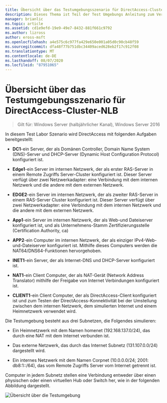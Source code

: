 ```yaml
---
title: Übersicht über das Testumgebungsszenario für DirectAccess-Cluster-NLB
description: Dieses Thema ist Teil der Test Umgebungs Anleitung zum Veranschaulichen von DirectAccess in einem Cluster mit Windows NLB für Windows Server 2016.
manager: brianlic
ms.topic: article
ms.assetid: cd1e9efd-19e9-49e7-8432-881f661c9792
ms.author: lizross
author: eross-msft
ms.openlocfilehash: a4e575c6c977fa429e650e001a05d0c90cb48f59
ms.sourcegitcommit: dfa48f77b751dbc34409aced628eb2f17c912f08
ms.translationtype: MT
ms.contentlocale: de-DE
ms.lasthandoff: 08/07/2020
ms.locfileid: "87951065"
---
```

# <a name="overview-of-the-directaccess-cluster-nlb-test-lab-scenario"></a>Übersicht über das Testumgebungsszenario für DirectAccess-Cluster-NLB

>Gilt für: Windows Server (halbjährlicher Kanal), Windows Server 2016

In diesem Test Labor Szenario wird DirectAccess mit folgenden Aufgaben bereitgestellt:

-   **DC1**-ein Server, der als Domänen Controller, Domain Name System (DNS)-Server und DHCP-Server (Dynamic Host Configuration Protocol) konfiguriert ist.

-   **Edge1**-ein Server im internen Netzwerk, der als erster RAS-Server in einem Remote Zugriffs Server-Cluster konfiguriert ist. Dieser Server verfügt über zwei Netzwerkadapter: eine Verbindung mit dem internen Netzwerk und die andere mit dem externen Netzwerk.

-   **EDGE2**-ein Server im internen Netzwerk, der als zweiter RAS-Server in einem RAS-Server Cluster konfiguriert ist. Dieser Server verfügt über zwei Netzwerkadapter: eine Verbindung mit dem internen Netzwerk und die andere mit dem externen Netzwerk.

-   **App1**-ein Server im internen Netzwerk, der als Web-und Dateiserver konfiguriert ist, und als Unternehmens-Stamm Zertifizierungsstelle (Certification Authority, ca)

-   **APP2**-ein Computer im internen Netzwerk, der als einziger IPv4-Web-und-Dateiserver konfiguriert ist. Mithilfe dieses Computers werden die NAT64/DNS64-Funktionen hervorgehoben.

-   **INET1**-ein Server, der als Internet-DNS und DHCP-Server konfiguriert ist.

-   **NAT1**-ein Client Computer, der als NAT-Gerät (Network Address Translator) mithilfe der Freigabe von Internet Verbindungen konfiguriert ist.

-   **CLIENT1**-ein Client Computer, der als DirectAccess-Client konfiguriert ist und zum Testen der DirectAccess-Konnektivität bei der Umstellung zwischen dem internen Netzwerk, dem simulierten Internet und einem Heimnetzwerk verwendet wird.

Die Testumgebung besteht aus drei Subnetzen, die Folgendes simulieren:

-   Ein Heimnetzwerk mit dem Namen homenet (192.168.137.0/24), das durch eine NAT mit dem Internet verbunden ist.

-   Das externe Netzwerk, das durch das Internet Subnetz (131.107.0.0/24) dargestellt wird.

-   Ein internes Netzwerk mit dem Namen Corpnet (10.0.0.0/24; 2001: db8:1::/64), das vom Remote Zugriffs Server vom Internet getrennt ist.

Computer in jedem Subnetz stellen eine Verbindung entweder über einen physischen oder einen virtuellen Hub oder Switch her, wie in der folgenden Abbildung dargestellt.

![Übersicht über die Testumgebung](../../../media/Overview-of-the-Test-Lab-Scenario_5/TLG_DA_Cluster.png)



